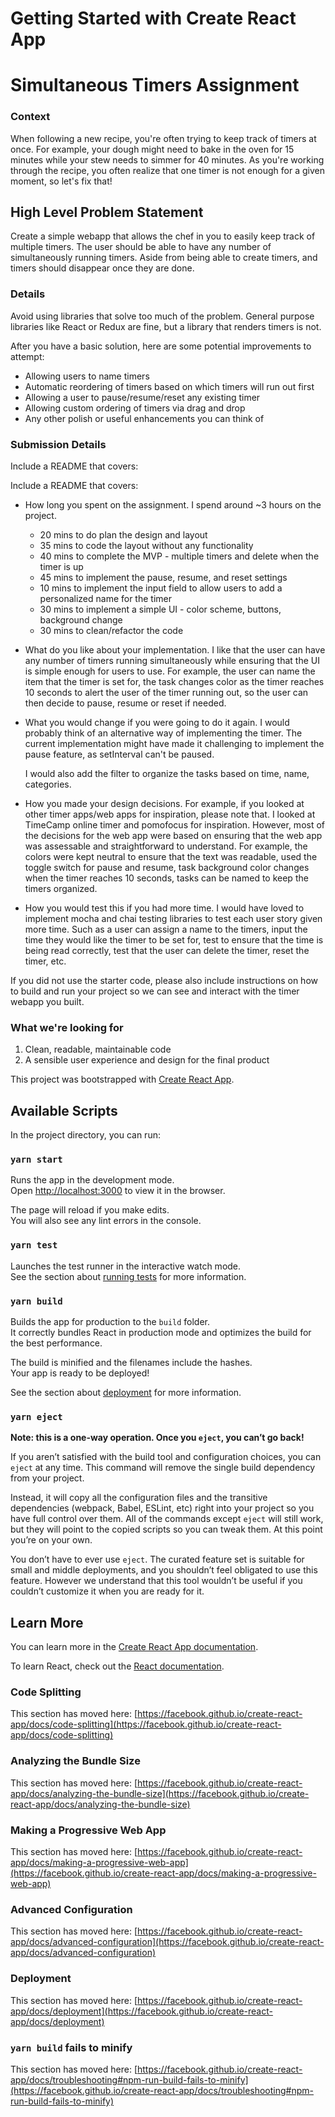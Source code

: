 # Getting Started with Create React App

# Simultaneous Timers Assignment

### Context

When following a new recipe, you're often trying to keep track of timers at once.
For example, your dough might need to bake in the oven for 15 minutes while your
stew needs to simmer for 40 minutes. As you're working through the recipe, you
often realize that one timer is not enough for a given moment, so let's fix that!

## High Level Problem Statement

Create a simple webapp that allows the chef in you to easily keep track of multiple
timers. The user should be able to have any number of simultaneously running timers.
Aside from being able to create timers, and timers should disappear once they are done.

### Details

Avoid using libraries that solve too much of the problem. General purpose libraries
like React or Redux are fine, but a library that renders timers is not.

After you have a basic solution, here are some potential improvements to attempt:

- Allowing users to name timers
- Automatic reordering of timers based on which timers will run out first
- Allowing a user to pause/resume/reset any existing timer
- Allowing custom ordering of timers via drag and drop
- Any other polish or useful enhancements you can think of

### Submission Details

Include a README that covers:

Include a README that covers:

- How long you spent on the assignment.
   I spend around ~3 hours on the project.
  - 20 mins to do plan the design and layout
  - 35 mins to code the layout without any functionality
  - 40 mins to complete the MVP - multiple timers and delete when the timer is up
  - 45 mins to implement the pause, resume, and reset settings 
  - 10 mins to implement the input field to allow users to add a personalized name for the timer
  - 30 mins to implement a simple UI - color scheme, buttons, background change
  - 30 mins to clean/refactor the code
  
- What do you like about your implementation.
  I like that the user can have any number of timers running simultaneously while 
  ensuring that the UI is simple enough for users to use. For example, the user can 
  name the item that the timer is set for, the task changes color as the timer reaches 
  10 seconds to alert the user of the timer running out, so the user can then decide to 
  pause, resume or reset if needed.

- What you would change if you were going to do it again.
  I would probably think of an alternative way of implementing the timer. The current implementation 
  might have made it challenging to implement the pause feature, as setInterval can't be paused.

  I would also add the filter to organize the tasks based on time, name, categories. 

- How you made your design decisions. For example, if you looked at other timer apps/web apps for inspiration, please note that.
  I looked at TimeCamp online timer and pomofocus for inspiration. However, most of the decisions 
  for the web app were based on ensuring that the web app was assessable and straightforward to 
  understand. For example, the colors were kept neutral to ensure that the text was readable, used 
  the toggle switch for pause and resume, task background color changes when the timer reaches 10 
  seconds, tasks can be named to keep the timers organized.

- How you would test this if you had more time.
  I would have loved to implement mocha and chai testing libraries to test each user story given more time. 
  Such as a user can assign a name to the timers, input the time they would like the timer to be set for, 
  test to ensure that the time is being read correctly, test that the user can delete the timer, reset the 
  timer, etc.   

If you did not use the starter code, please also include instructions on how to build and run your project so we can see and interact with the timer webapp you built.

### What we're looking for

1. Clean, readable, maintainable code
2. A sensible user experience and design for the final product

This project was bootstrapped with [Create React App](https://github.com/facebook/create-react-app).

## Available Scripts

In the project directory, you can run:

### `yarn start`

Runs the app in the development mode.\
Open [http://localhost:3000](http://localhost:3000) to view it in the browser.

The page will reload if you make edits.\
You will also see any lint errors in the console.

### `yarn test`

Launches the test runner in the interactive watch mode.\
See the section about [running tests](https://facebook.github.io/create-react-app/docs/running-tests) for more information.

### `yarn build`

Builds the app for production to the `build` folder.\
It correctly bundles React in production mode and optimizes the build for the best performance.

The build is minified and the filenames include the hashes.\
Your app is ready to be deployed!

See the section about [deployment](https://facebook.github.io/create-react-app/docs/deployment) for more information.

### `yarn eject`

**Note: this is a one-way operation. Once you `eject`, you can’t go back!**

If you aren’t satisfied with the build tool and configuration choices, you can `eject` at any time. This command will remove the single build dependency from your project.

Instead, it will copy all the configuration files and the transitive dependencies (webpack, Babel, ESLint, etc) right into your project so you have full control over them. All of the commands except `eject` will still work, but they will point to the copied scripts so you can tweak them. At this point you’re on your own.

You don’t have to ever use `eject`. The curated feature set is suitable for small and middle deployments, and you shouldn’t feel obligated to use this feature. However we understand that this tool wouldn’t be useful if you couldn’t customize it when you are ready for it.

## Learn More

You can learn more in the [Create React App documentation](https://facebook.github.io/create-react-app/docs/getting-started).

To learn React, check out the [React documentation](https://reactjs.org/).

### Code Splitting

This section has moved here: [https://facebook.github.io/create-react-app/docs/code-splitting](https://facebook.github.io/create-react-app/docs/code-splitting)

### Analyzing the Bundle Size

This section has moved here: [https://facebook.github.io/create-react-app/docs/analyzing-the-bundle-size](https://facebook.github.io/create-react-app/docs/analyzing-the-bundle-size)

### Making a Progressive Web App

This section has moved here: [https://facebook.github.io/create-react-app/docs/making-a-progressive-web-app](https://facebook.github.io/create-react-app/docs/making-a-progressive-web-app)

### Advanced Configuration

This section has moved here: [https://facebook.github.io/create-react-app/docs/advanced-configuration](https://facebook.github.io/create-react-app/docs/advanced-configuration)

### Deployment

This section has moved here: [https://facebook.github.io/create-react-app/docs/deployment](https://facebook.github.io/create-react-app/docs/deployment)

### `yarn build` fails to minify

This section has moved here: [https://facebook.github.io/create-react-app/docs/troubleshooting#npm-run-build-fails-to-minify](https://facebook.github.io/create-react-app/docs/troubleshooting#npm-run-build-fails-to-minify)
